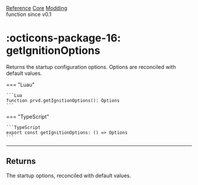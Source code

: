 <div class="pmwdoc-reference-breadcrumbs">
<a href="../../../">Reference</a>
<a href="../../">Core</a>
<a href="../">Modding</a>
</div>

<div class="pmwdoc-reference-tags">
<span class="pmwdoc-reference-highlight">function</span>
<span class="pmwdoc-reference-since">since v0.1</span>
</div>

# :octicons-package-16: getIgnitionOptions

Returns the startup configuration options. Options are reconciled with
default values.

=== "Luau"

    ```Lua
    function prvd.getIgnitionOptions(): Options
    ```

=== "TypeScript"

    ```TypeScript
    export const getIgnitionOptions: () => Options
    ```

---

## Returns

The startup options, reconciled with default values.

